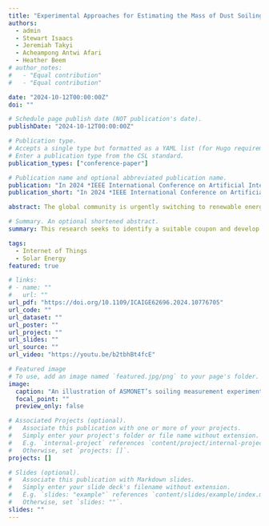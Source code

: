 ```yaml
---
title: "Experimental Approaches for Estimating the Mass of Dust Soiling on PV Modules Using Coupons"
authors:
  - admin
  - Stewart Isaacs
  - Jeremiah Takyi
  - Acheampong Antwi Afari
  - Heather Beem
# author_notes:
#   - "Equal contribution"
#   - "Equal contribution"

date: "2024-10-12T00:00:00Z"
doi: ""

# Schedule page publish date (NOT publication's date).
publishDate: "2024-10-12T00:00:00Z"

# Publication type.
# Accepts a single type but formatted as a YAML list (for Hugo requirements).
# Enter a publication type from the CSL standard.
publication_types: ["conference-paper"]

# Publication name and optional abbreviated publication name.
publication: "In 2024 *IEEE International Conference on Artificial Intelligence and Green Energy* (ICAIGE 2024)"
publication_short: "In 2024 *IEEE International Conference on Artificial Intelligence and Green Energy* (ICAIGE 2024)"

abstract: The global community is urgently switching to renewable energy sources like photovoltaics (PV) to lessen climate change's increasing and impending repercussions from incessant greenhouse gas emissions. However, PV power output can be degraded by dust soiling. The techno-economic implications of dust soiling have boosted research interest in understanding and finding effective mitigation techniques. PV and environmental data availability can be vital in comprehending and addressing PV soiling losses.  This work seeks to make such data more readily available by identifying a suitable coupon and developing a semi-remote dust deposition measurement subsystem to be integrated into a larger PV soiling monitoring system called ASMONET. The paper investigates different coupon configurations, explores using load cells to automate dust mass deposition measurement, and studies a weighing scale alternative. Plain glass coupons were found to have better evaporation characteristics, while a single-load cell configuration was found to perform best when used with small coupons. Bigger coupons should be used with smart weighing scales, and the coupon should be directly placed on the scale for faster settling times.

# Summary. An optional shortened abstract.
summary: This research seeks to identify a suitable coupon and develop a semi-remote or autonomous dust deposition measurement subsystem to be integrated into a larger PV soiling monitoring system called ASMONET.

tags:
  - Internet of Things
  - Solar Energy
featured: true

# links:
# - name: ""
#   url: ""
url_pdf: "https://doi.org/10.1109/ICAIGE62696.2024.10776705"
url_code: ""
url_dataset: ""
url_poster: ""
url_project: ""
url_slides: ""
url_source: ""
url_video: "https://youtu.be/b2tbhBt4fcE"

# Featured image
# To use, add an image named `featured.jpg/png` to your page's folder.
image:
  caption: "An illustration of ASMONET’s soiling measurement experimental setup showing coupon, weighing device, and PV modules"
  focal_point: ""
  preview_only: false

# Associated Projects (optional).
#   Associate this publication with one or more of your projects.
#   Simply enter your project's folder or file name without extension.
#   E.g. `internal-project` references `content/project/internal-project/index.md`.
#   Otherwise, set `projects: []`.
projects: []

# Slides (optional).
#   Associate this publication with Markdown slides.
#   Simply enter your slide deck's filename without extension.
#   E.g. `slides: "example"` references `content/slides/example/index.md`.
#   Otherwise, set `slides: ""`.
slides: ""
---
```


<!-- {{% callout note %}}
Click the _Cite_ button above to demo the feature to enable visitors to import publication metadata into their reference management software.
{{% /callout %}}

{{% callout note %}}
Create your slides in Markdown - click the _Slides_ button to check out the example.
{{% /callout %}}

Add the publication's **full text** or **supplementary notes** here. You can use rich formatting such as including [code, math, and images](https://docs.hugoblox.com/content/writing-markdown-latex/). -->
